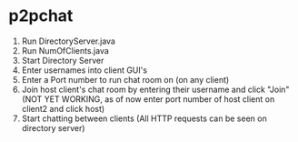 # p2pchat

1. Run DirectoryServer.java
2. Run NumOfClients.java
3. Start Directory Server
4. Enter usernames into client GUI's
5. Enter a Port number to run chat room on (on any client)
6. Join host client's chat room by entering their username and click "Join" (NOT YET WORKING, as of now enter port number of host client on client2 and click host)
7. Start chatting between clients (All HTTP requests can be seen on directory server)
